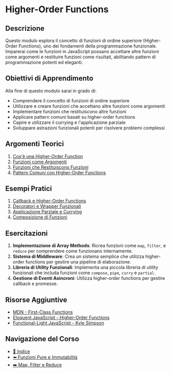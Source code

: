# Higher-Order Functions

## Descrizione

Questo modulo esplora il concetto di funzioni di ordine superiore (Higher-Order Functions), uno dei fondamenti della programmazione funzionale. Imparerai come le funzioni in JavaScript possano accettare altre funzioni come argomenti e restituire funzioni come risultati, abilitando pattern di programmazione potenti ed eleganti.

## Obiettivi di Apprendimento

Alla fine di questo modulo sarai in grado di:

- Comprendere il concetto di funzioni di ordine superiore
- Utilizzare e creare funzioni che accettano altre funzioni come argomenti
- Implementare funzioni che restituiscono altre funzioni
- Applicare pattern comuni basati su higher-order functions
- Capire e utilizzare il currying e l'applicazione parziale
- Sviluppare astrazioni funzionali potenti per risolvere problemi complessi

## Argomenti Teorici

1. [Cos'è una Higher-Order Function](./teoria/01-CosaSonoHOF.md)
2. [Funzioni come Argomenti](./teoria/02-FunzioniComeArgomenti.md)
3. [Funzioni che Restituiscono Funzioni](./teoria/03-FunzioniCheRestituisconoFunzioni.md)
4. [Pattern Comuni con Higher-Order Functions](./teoria/04-PatternComuniHOF.md)

## Esempi Pratici

1. [Callback e Higher-Order Functions](./esempi/01-CallbackBasics.js)
2. [Decoratori e Wrapper Funzionali](./esempi/02-DecoratoriWrapper.js)
3. [Applicazione Parziale e Currying](./esempi/03-ApplicazioneParzialeCurrying.js)
4. [Composizione di Funzioni](./esempi/04-ComposizioneFunzioni.js)

## Esercitazioni

1. **Implementazione di Array Methods**: Ricrea funzioni come `map`, `filter`, e `reduce` per comprendere come funzionano internamente.
2. **Sistema di Middleware**: Crea un sistema semplice che utilizza higher-order functions per gestire una pipeline di elaborazione.
3. **Libreria di Utility Funzionali**: Implementa una piccola libreria di utility funzionali che includa funzioni come `compose`, `pipe`, `curry` e `partial`.
4. **Gestione di Eventi Asincroni**: Utilizza higher-order functions per gestire callback e promesse.

## Risorse Aggiuntive

- [MDN - First-Class Functions](https://developer.mozilla.org/en-US/docs/Glossary/First-class_Function)
- [Eloquent JavaScript - Higher-Order Functions](https://eloquentjavascript.net/05_higher_order.html)
- [Functional-Light JavaScript - Kyle Simpson](https://github.com/getify/Functional-Light-JS)

## Navigazione del Corso
- [📑 Indice](../README.md)
- [⬅️ Funzioni Pure e Immutabilità](../02-FunzioniPureImmutabilita/README.md)
- [➡️ Map, Filter e Reduce](../04-MapFilterReduce/README.md)
